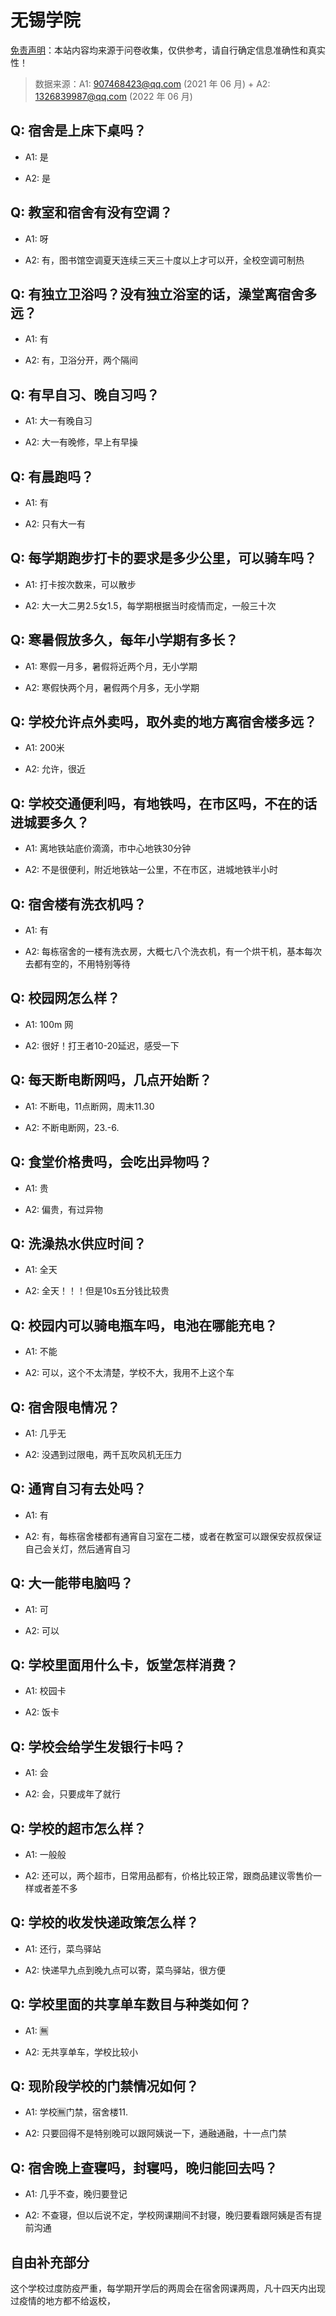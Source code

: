 # 无锡学院

[免责声明](https://colleges.chat/#_3)：本站内容均来源于问卷收集，仅供参考，请自行确定信息准确性和真实性！

> 数据来源：A1: 907468423@qq.com (2021 年 06 月) + A2: 1326839987@qq.com (2022 年 06 月)

## Q: 宿舍是上床下桌吗？

- A1: 是

- A2: 是

## Q: 教室和宿舍有没有空调？

- A1: 呀

- A2: 有，图书馆空调夏天连续三天三十度以上才可以开，全校空调可制热

## Q: 有独立卫浴吗？没有独立浴室的话，澡堂离宿舍多远？

- A1: 有

- A2: 有，卫浴分开，两个隔间

## Q: 有早自习、晚自习吗？

- A1: 大一有晚自习

- A2: 大一有晚修，早上有早操

## Q: 有晨跑吗？

- A1: 有

- A2: 只有大一有

## Q: 每学期跑步打卡的要求是多少公里，可以骑车吗？

- A1: 打卡按次数来，可以散步

- A2: 大一大二男2.5女1.5，每学期根据当时疫情而定，一般三十次

## Q: 寒暑假放多久，每年小学期有多长？

- A1: 寒假一月多，暑假将近两个月，无小学期

- A2: 寒假快两个月，暑假两个月多，无小学期

## Q: 学校允许点外卖吗，取外卖的地方离宿舍楼多远？

- A1: 200米

- A2: 允许，很近

## Q: 学校交通便利吗，有地铁吗，在市区吗，不在的话进城要多久？

- A1: 离地铁站底价滴滴，市中心地铁30分钟

- A2: 不是很便利，附近地铁站一公里，不在市区，进城地铁半小时

## Q: 宿舍楼有洗衣机吗？

- A1: 有

- A2: 每栋宿舍的一楼有洗衣房，大概七八个洗衣机，有一个烘干机，基本每次去都有空的，不用特别等待

## Q: 校园网怎么样？

- A1: 100m 网

- A2: 很好！打王者10-20延迟，感受一下

## Q: 每天断电断网吗，几点开始断？

- A1: 不断电，11点断网，周末11.30

- A2: 不断电断网，23.-6.

## Q: 食堂价格贵吗，会吃出异物吗？

- A1: 贵

- A2: 偏贵，有过异物

## Q: 洗澡热水供应时间？

- A1: 全天

- A2: 全天！！！但是10s五分钱比较贵

## Q: 校园内可以骑电瓶车吗，电池在哪能充电？

- A1: 不能

- A2: 可以，这个不太清楚，学校不大，我用不上这个车

## Q: 宿舍限电情况？

- A1: 几乎无

- A2: 没遇到过限电，两千瓦吹风机无压力

## Q: 通宵自习有去处吗？

- A1: 有

- A2: 有，每栋宿舍楼都有通宵自习室在二楼，或者在教室可以跟保安叔叔保证自己会关灯，然后通宵自习

## Q: 大一能带电脑吗？

- A1: 可

- A2: 可以

## Q: 学校里面用什么卡，饭堂怎样消费？

- A1: 校园卡

- A2: 饭卡

## Q: 学校会给学生发银行卡吗？

- A1: 会

- A2: 会，只要成年了就行

## Q: 学校的超市怎么样？

- A1: 一般般

- A2: 还可以，两个超市，日常用品都有，价格比较正常，跟商品建议零售价一样或者差不多

## Q: 学校的收发快递政策怎么样？

- A1: 还行，菜鸟驿站

- A2: 快递早九点到晚九点可以寄，菜鸟驿站，很方便

## Q: 学校里面的共享单车数目与种类如何？

- A1: 🈚

- A2: 无共享单车，学校比较小

## Q: 现阶段学校的门禁情况如何？

- A1: 学校🈚门禁，宿舍楼11.

- A2: 只要回得不是特别晚可以跟阿姨说一下，通融通融，十一点门禁

## Q: 宿舍晚上查寝吗，封寝吗，晚归能回去吗？

- A1: 几乎不查，晚归要登记

- A2: 不查寝，但以后说不定，学校网课期间不封寝，晚归要看跟阿姨是否有提前沟通

## 自由补充部分

这个学校过度防疫严重，每学期开学后的两周会在宿舍网课两周，凡十四天内出现过疫情的地方都不给返校，